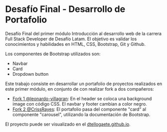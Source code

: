 # Desafío Final - Desarrollo de Portafolio

Desafío Final del primer módulo Introducción al desarrollo web de la carrera Full Stack Developer de Desafío Latam. El objetivo es validar los conocimientos y habilidades en HTML, CSS, Bootstrap, Git y Github.

Los componentes de Bootstrap utilizados son:
- Navbar
- Card
- Dropdown button

Este trabajo consiste en desarrollar un portafolio de proyectos realizados en este primer módulo, en conjunto de
con realizar fork a dos compañeros:

- [Fork 1 @leonardo-villagran](https://github.com/dtellogaete/fork-leonardo-villagran): En el header se coloca una background image con código CSS. El navbar y footer cambian a color negro.
- [Fork 2 @CrissRayes](https://github.com/dtellogaete/fork-crissrayes): El portafolio pasa del componente "card" al componente "carousel", utilizando la documentación de Bootstrap. 

El proyecto puede ser visualizado en el [dtellogaete.github.io](https://dtellogaete.github.io/dtellogaete/).
